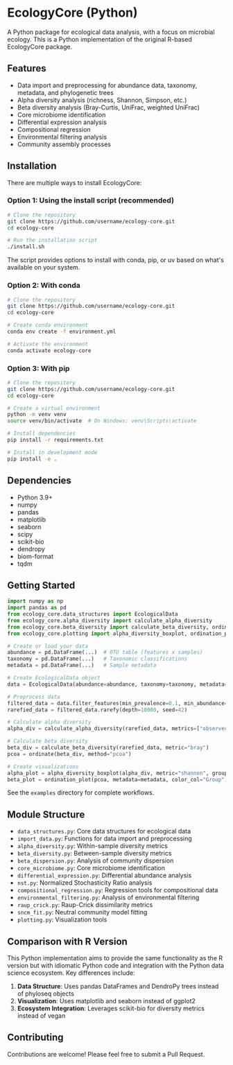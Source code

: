 # EcologyCore (Python)

A Python package for ecological data analysis, with a focus on microbial ecology. This is a Python implementation of the original R-based EcologyCore package.

## Features

- Data import and preprocessing for abundance data, taxonomy, metadata, and phylogenetic trees
- Alpha diversity analysis (richness, Shannon, Simpson, etc.)
- Beta diversity analysis (Bray-Curtis, UniFrac, weighted UniFrac)
- Core microbiome identification
- Differential expression analysis
- Compositional regression
- Environmental filtering analysis
- Community assembly processes

## Installation

There are multiple ways to install EcologyCore:

### Option 1: Using the install script (recommended)

```bash
# Clone the repository
git clone https://github.com/username/ecology-core.git
cd ecology-core

# Run the installation script
./install.sh
```

The script provides options to install with conda, pip, or uv based on what's available on your system.

### Option 2: With conda

```bash
# Clone the repository
git clone https://github.com/username/ecology-core.git
cd ecology-core

# Create conda environment
conda env create -f environment.yml

# Activate the environment
conda activate ecology-core
```

### Option 3: With pip

```bash
# Clone the repository
git clone https://github.com/username/ecology-core.git
cd ecology-core

# Create a virtual environment
python -m venv venv
source venv/bin/activate  # On Windows: venv\Scripts\activate

# Install dependencies
pip install -r requirements.txt

# Install in development mode
pip install -e .
```

## Dependencies

- Python 3.9+
- numpy
- pandas
- matplotlib
- seaborn
- scipy
- scikit-bio
- dendropy
- biom-format
- tqdm

## Getting Started

```python
import numpy as np
import pandas as pd
from ecology_core.data_structures import EcologicalData
from ecology_core.alpha_diversity import calculate_alpha_diversity
from ecology_core.beta_diversity import calculate_beta_diversity, ordinate
from ecology_core.plotting import alpha_diversity_boxplot, ordination_plot

# Create or load your data
abundance = pd.DataFrame(...)  # OTU table (features x samples)
taxonomy = pd.DataFrame(...)   # Taxonomic classifications
metadata = pd.DataFrame(...)   # Sample metadata

# Create EcologicalData object
data = EcologicalData(abundance=abundance, taxonomy=taxonomy, metadata=metadata)

# Preprocess data
filtered_data = data.filter_features(min_prevalence=0.1, min_abundance=10)
rarefied_data = filtered_data.rarefy(depth=10000, seed=42)

# Calculate alpha diversity
alpha_div = calculate_alpha_diversity(rarefied_data, metrics=["observed", "shannon", "simpson"])

# Calculate beta diversity
beta_div = calculate_beta_diversity(rarefied_data, metric="bray")
pcoa = ordinate(beta_div, method="pcoa")

# Create visualizations
alpha_plot = alpha_diversity_boxplot(alpha_div, metric="shannon", group_col="Group")
beta_plot = ordination_plot(pcoa, metadata=metadata, color_col="Group")
```

See the `examples` directory for complete workflows.

## Module Structure

- `data_structures.py`: Core data structures for ecological data
- `import_data.py`: Functions for data import and preprocessing
- `alpha_diversity.py`: Within-sample diversity metrics
- `beta_diversity.py`: Between-sample diversity metrics
- `beta_dispersion.py`: Analysis of community dispersion
- `core_microbiome.py`: Core microbiome identification
- `differential_expression.py`: Differential abundance analysis
- `nst.py`: Normalized Stochasticity Ratio analysis
- `compositional_regression.py`: Regression tools for compositional data
- `environmental_filtering.py`: Analysis of environmental filtering
- `raup_crick.py`: Raup-Crick dissimilarity metrics
- `sncm_fit.py`: Neutral community model fitting
- `plotting.py`: Visualization tools

## Comparison with R Version

This Python implementation aims to provide the same functionality as the R version but with idiomatic Python code and integration with the Python data science ecosystem. Key differences include:

1. **Data Structure**: Uses pandas DataFrames and DendroPy trees instead of phyloseq objects
2. **Visualization**: Uses matplotlib and seaborn instead of ggplot2
3. **Ecosystem Integration**: Leverages scikit-bio for diversity metrics instead of vegan

## Contributing

Contributions are welcome! Please feel free to submit a Pull Request.